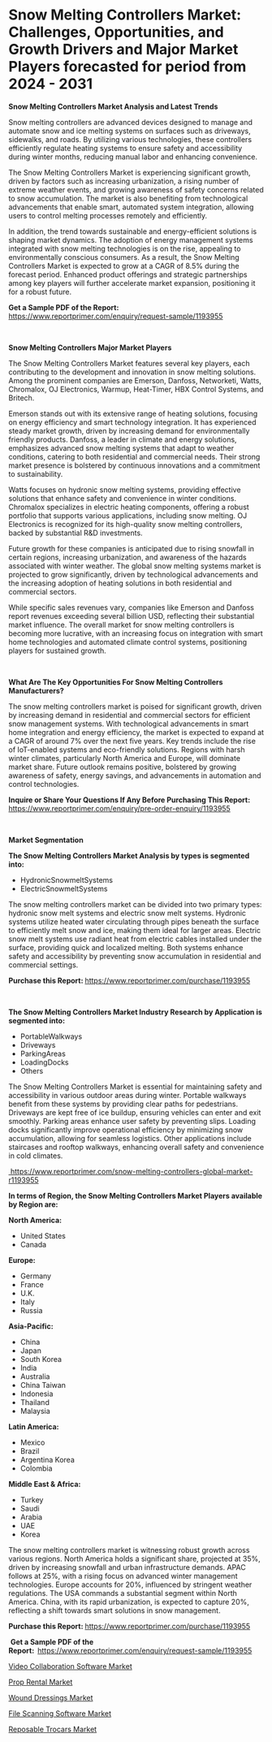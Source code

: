 <p><h1>Snow Melting Controllers Market: Challenges, Opportunities, and Growth Drivers and Major Market Players forecasted for period from 2024 - 2031</h1></p><p><strong>Snow Melting Controllers Market Analysis and Latest Trends</strong></p>
<p><p>Snow melting controllers are advanced devices designed to manage and automate snow and ice melting systems on surfaces such as driveways, sidewalks, and roads. By utilizing various technologies, these controllers efficiently regulate heating systems to ensure safety and accessibility during winter months, reducing manual labor and enhancing convenience.</p><p>The Snow Melting Controllers Market is experiencing significant growth, driven by factors such as increasing urbanization, a rising number of extreme weather events, and growing awareness of safety concerns related to snow accumulation. The market is also benefiting from technological advancements that enable smart, automated system integration, allowing users to control melting processes remotely and efficiently. </p><p>In addition, the trend towards sustainable and energy-efficient solutions is shaping market dynamics. The adoption of energy management systems integrated with snow melting technologies is on the rise, appealing to environmentally conscious consumers. As a result, the Snow Melting Controllers Market is expected to grow at a CAGR of 8.5% during the forecast period. Enhanced product offerings and strategic partnerships among key players will further accelerate market expansion, positioning it for a robust future.</p></p>
<p><strong>Get a Sample PDF of the Report:&nbsp;</strong> <a href="https://www.reportprimer.com/enquiry/request-sample/1193955">https://www.reportprimer.com/enquiry/request-sample/1193955</a></p>
<p>&nbsp;</p>
<p><strong>Snow Melting Controllers Major Market Players</strong></p>
<p><p>The Snow Melting Controllers Market features several key players, each contributing to the development and innovation in snow melting solutions. Among the prominent companies are Emerson, Danfoss, Networketi, Watts, Chromalox, OJ Electronics, Warmup, Heat-Timer, HBX Control Systems, and Britech. </p><p>Emerson stands out with its extensive range of heating solutions, focusing on energy efficiency and smart technology integration. It has experienced steady market growth, driven by increasing demand for environmentally friendly products. Danfoss, a leader in climate and energy solutions, emphasizes advanced snow melting systems that adapt to weather conditions, catering to both residential and commercial needs. Their strong market presence is bolstered by continuous innovations and a commitment to sustainability.</p><p>Watts focuses on hydronic snow melting systems, providing effective solutions that enhance safety and convenience in winter conditions. Chromalox specializes in electric heating components, offering a robust portfolio that supports various applications, including snow melting. OJ Electronics is recognized for its high-quality snow melting controllers, backed by substantial R&D investments.</p><p>Future growth for these companies is anticipated due to rising snowfall in certain regions, increasing urbanization, and awareness of the hazards associated with winter weather. The global snow melting systems market is projected to grow significantly, driven by technological advancements and the increasing adoption of heating solutions in both residential and commercial sectors.</p><p>While specific sales revenues vary, companies like Emerson and Danfoss report revenues exceeding several billion USD, reflecting their substantial market influence. The overall market for snow melting controllers is becoming more lucrative, with an increasing focus on integration with smart home technologies and automated climate control systems, positioning players for sustained growth.</p></p>
<p>&nbsp;</p>
<p><strong>What Are The Key Opportunities For Snow Melting Controllers Manufacturers?</strong></p>
<p><p>The snow melting controllers market is poised for significant growth, driven by increasing demand in residential and commercial sectors for efficient snow management systems. With technological advancements in smart home integration and energy efficiency, the market is expected to expand at a CAGR of around 7% over the next five years. Key trends include the rise of IoT-enabled systems and eco-friendly solutions. Regions with harsh winter climates, particularly North America and Europe, will dominate market share. Future outlook remains positive, bolstered by growing awareness of safety, energy savings, and advancements in automation and control technologies.</p></p>
<p><strong>Inquire or Share Your Questions If Any Before Purchasing This Report:</strong> <a href="https://www.reportprimer.com/enquiry/pre-order-enquiry/1193955">https://www.reportprimer.com/enquiry/pre-order-enquiry/1193955</a></p>
<p>&nbsp;</p>
<p><strong>Market Segmentation</strong></p>
<p><strong>The Snow Melting Controllers Market Analysis by types is segmented into:</strong></p>
<p><ul><li>HydronicSnowmeltSystems</li><li>ElectricSnowmeltSystems</li></ul></p>
<p><p>The snow melting controllers market can be divided into two primary types: hydronic snow melt systems and electric snow melt systems. Hydronic systems utilize heated water circulating through pipes beneath the surface to efficiently melt snow and ice, making them ideal for larger areas. Electric snow melt systems use radiant heat from electric cables installed under the surface, providing quick and localized melting. Both systems enhance safety and accessibility by preventing snow accumulation in residential and commercial settings.</p></p>
<p><strong>Purchase this Report:&nbsp;</strong><a href="https://www.reportprimer.com/purchase/1193955">https://www.reportprimer.com/purchase/1193955</a></p>
<p>&nbsp;</p>
<p><strong>The Snow Melting Controllers Market Industry Research by Application is segmented into:</strong></p>
<p><ul><li>PortableWalkways</li><li>Driveways</li><li>ParkingAreas</li><li>LoadingDocks</li><li>Others</li></ul></p>
<p><p>The Snow Melting Controllers Market is essential for maintaining safety and accessibility in various outdoor areas during winter. Portable walkways benefit from these systems by providing clear paths for pedestrians. Driveways are kept free of ice buildup, ensuring vehicles can enter and exit smoothly. Parking areas enhance user safety by preventing slips. Loading docks significantly improve operational efficiency by minimizing snow accumulation, allowing for seamless logistics. Other applications include staircases and rooftop walkways, enhancing overall safety and convenience in cold climates.</p></p>
<p><a href="https://www.reportprimer.com/snow-melting-controllers-global-market-r1193955">&nbsp;https://www.reportprimer.com/snow-melting-controllers-global-market-r1193955</a></p>
<p><strong>In terms of Region, the Snow Melting Controllers Market Players available by Region are:</strong></p>
<p>
    <p> <strong> North America: </strong>
        <ul>
            <li>United States</li>
            <li>Canada</li>
        </ul>
        </p> 
    <p> <strong> Europe: </strong>
        <ul>
            <li>Germany</li>
            <li>France</li>
            <li>U.K.</li>
            <li>Italy</li>
            <li>Russia</li>
        </ul>
        </p> 
    <p> <strong> Asia-Pacific: </strong>
        <ul>
            <li>China</li>
            <li>Japan</li>
            <li>South Korea</li>
            <li>India</li>
            <li>Australia</li>
            <li>China Taiwan</li>
            <li>Indonesia</li>
            <li>Thailand</li>
            <li>Malaysia</li>
        </ul>
        </p> 
    <p> <strong> Latin America: </strong>
        <ul>
            <li>Mexico</li>
            <li>Brazil</li>
            <li>Argentina Korea</li>
            <li>Colombia</li>
        </ul>
        </p> 
    <p> <strong> Middle East & Africa: </strong>
        <ul>
            <li>Turkey</li>
            <li>Saudi</li>
            <li>Arabia</li>
            <li>UAE</li>
            <li>Korea</li>
        </ul>
    </p>
    </p>
<p><p>The snow melting controllers market is witnessing robust growth across various regions. North America holds a significant share, projected at 35%, driven by increasing snowfall and urban infrastructure demands. APAC follows at 25%, with a rising focus on advanced winter management technologies. Europe accounts for 20%, influenced by stringent weather regulations. The USA commands a substantial segment within North America. China, with its rapid urbanization, is expected to capture 20%, reflecting a shift towards smart solutions in snow management.</p></p>
<p><strong>Purchase this Report: </strong><a href="https://www.reportprimer.com/purchase/1193955">https://www.reportprimer.com/purchase/1193955</a></p>
<p>&nbsp;<strong>Get a Sample PDF of the Report:&nbsp;&nbsp;</strong><a href="https://www.reportprimer.com/enquiry/request-sample/1193955">https://www.reportprimer.com/enquiry/request-sample/1193955</a></p>
<p><strong></strong></p>
<p><p><a href="https://issuu.com/reportprime-2/docs/video-collaboration-software-market_ffd96c34539389">Video Collaboration Software Market</a></p><p><a href="https://www.linkedin.com/pulse/prop-rental-market-emerging-trends-future-prospects-period-8wbkf">Prop Rental Market</a></p><p><a href="https://medium.com/@prestonfrittysch568667/global-wound-dressings-market-by-product-type-by-application-by-region-and-companies-industry-beb923bc4d70?postPublishedType=repub">Wound Dressings Market</a></p><p><a href="https://www.linkedin.com/pulse/deep-dive-file-scanning-software-market-itstrends-segmentation-pzjnf">File Scanning Software Market</a></p><p><a href="https://medium.com/@prestonfrittysch568667/reposable-trocars-market-size-share-trends-analysis-report-by-end-use-general-surgery-67a414291a21?postPublishedType=repub">Reposable Trocars Market</a></p></p>